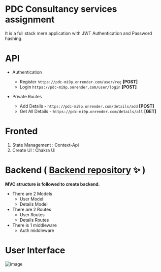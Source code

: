 # PDC Consultancy services assignment

It is a full stack mern application with JWT Authentication and Password hashing.

# API 
- Authentication
  - Register `https://pdc-mi9p.onrender.com/user/reg` **[POST]**
  - Login `https://pdc-mi9p.onrender.com/user/login` **[POST]**

- Private Routes
  - Add Details - `https://pdc-mi9p.onrender.com/details/add` **[POST]**
  - Get All Details - `https://pdc-mi9p.onrender.com/details/all` **[GET]**
  

# Fronted
1. State Management : Context-Api
2. Create UI : Chakra UI

# Backend ( [Backend repository](https://github.com/UmaSahni/PDC-backend) ✨ )


**MVC structure is followed to create backend.**

- There are 2 Models
  - User Model
  - Details Model
- There are 2 Routes
  - User Routes
  - Details Routes
- There is 1 middleware
  - Auth middleware
 
# User Interface

![image](https://github.com/UmaSahni/PCD--Fronted/assets/112793743/e531ef07-16f9-4a1d-b4e0-b8c6272877ea)


